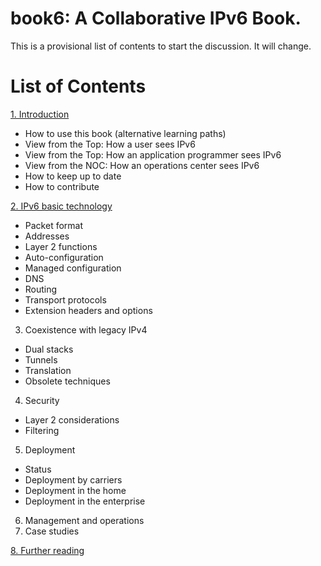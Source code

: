 # book6: A Collaborative IPv6 Book.

This is a provisional list of contents to start the discussion. It will change.

# List of Contents

[1. Introduction](1.%20Introduction%20and%20Foreword)
* How to use this book (alternative learning paths)
* View from the Top: How a user sees IPv6
* View from the Top: How an application programmer sees IPv6
* View from the NOC: How an operations center sees IPv6
* How to keep up to date
* How to contribute
 
[2. IPv6 basic technology](2.%20IPv6%20basic%20technology)
* Packet format
* Addresses
* Layer 2 functions
* Auto-configuration
* Managed configuration
* DNS
* Routing
* Transport protocols
* Extension headers and options
3. Coexistence with legacy IPv4
* Dual stacks
* Tunnels
* Translation
* Obsolete techniques
4. Security
* Layer 2 considerations
* Filtering 
5. Deployment
* Status
* Deployment by carriers
* Deployment in the home
* Deployment in the enterprise
6. Management and operations
7. Case studies

[8. Further reading](8.%20Further%20reading)

